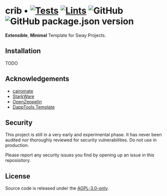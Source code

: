 # crib • [![Tests](https://github.com/a5f9t4/crib/actions/workflows/tests.yml/badge.svg)](https://github.com/a5f9t4/crib/actions/workflows/tests.yml) [![Lints](https://github.com/a5f9t4/crib/actions/workflows/lints.yml/badge.svg)](https://github.com/a5f9t4/crib/actions/workflows/lints.yml) ![GitHub](https://img.shields.io/github/license/a5f9t4/crib) ![GitHub package.json version](https://img.shields.io/github/package-json/v/a5f9t4/crib)


**Extensible**, **Minimal** Template for Sway Projects.

## Installation

TODO


## Acknowledgements

- [cairomate](https://github.com/a5f9t4/cairomate)
- [StarkWare](https://starkware.co/)
- [OpenZeppelin](https://github.com/OpenZeppelin/cairo-contracts)
- [DappTools Template](https://github.com/gakonst/dapptools-template)

## Security

This project is still in a very early and experimental phase. It has never been audited nor thoroughly reviewed for security vulnerabilities. Do not use in production.

Please report any security issues you find by opening up an issue in this reposisitory.

## License

Source code is released under the [AGPL-3.0-only](LICENSE).